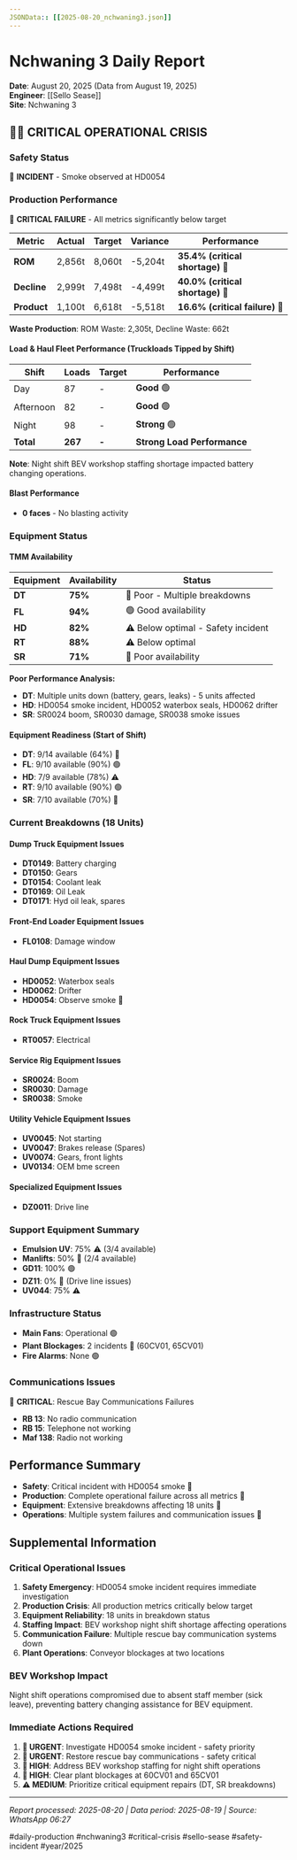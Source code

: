 ```yaml
---
JSONData:: [[2025-08-20_nchwaning3.json]]
---
```


# Nchwaning 3 Daily Report
**Date**: August 20, 2025 (Data from August 19, 2025)  
**Engineer**: [[Sello Sease]]  
**Site**: Nchwaning 3  

## 🔴🚨 CRITICAL OPERATIONAL CRISIS

### Safety Status
🔴 **INCIDENT** - Smoke observed at HD0054

### Production Performance
🔴 **CRITICAL FAILURE** - All metrics significantly below target

| Metric | Actual | Target | Variance | Performance |
|--------|--------|--------|----------|-------------|
| **ROM** | 2,856t | 8,060t | -5,204t | **35.4% (critical shortage)** 🔴 |
| **Decline** | 2,999t | 7,498t | -4,499t | **40.0% (critical shortage)** 🔴 |
| **Product** | 1,100t | 6,618t | -5,518t | **16.6% (critical failure)** 🔴 |

**Waste Production**: ROM Waste: 2,305t, Decline Waste: 662t

#### Load & Haul Fleet Performance (Truckloads Tipped by Shift)
| Shift | Loads | Target | Performance |
|-------|-------|--------|-------------|
| Day | 87 | - | **Good** 🟢 |
| Afternoon | 82 | - | **Good** 🟢 |
| Night | 98 | - | **Strong** 🟢 |
| **Total** | **267** | **-** | **Strong Load Performance** |

**Note**: Night shift BEV workshop staffing shortage impacted battery changing operations.

#### Blast Performance
- **0 faces** - No blasting activity

### Equipment Status

#### TMM Availability
| Equipment | Availability | Status |
|-----------|-------------|---------|
| **DT** | **75%** | 🔴 Poor - Multiple breakdowns |
| **FL** | **94%** | 🟢 Good availability |
| **HD** | **82%** | ⚠️ Below optimal - Safety incident |
| **RT** | **88%** | ⚠️ Below optimal |
| **SR** | **71%** | 🔴 Poor availability |

**Poor Performance Analysis:**
- **DT**: Multiple units down (battery, gears, leaks) - 5 units affected
- **HD**: HD0054 smoke incident, HD0052 waterbox seals, HD0062 drifter
- **SR**: SR0024 boom, SR0030 damage, SR0038 smoke issues

#### Equipment Readiness (Start of Shift)
- **DT**: 9/14 available (64%) 🔴
- **FL**: 9/10 available (90%) 🟢
- **HD**: 7/9 available (78%) ⚠️
- **RT**: 9/10 available (90%) 🟢
- **SR**: 7/10 available (70%) 🔴

### Current Breakdowns (18 Units)

#### Dump Truck Equipment Issues
- **DT0149**: Battery charging
- **DT0150**: Gears
- **DT0154**: Coolant leak
- **DT0169**: Oil Leak
- **DT0171**: Hyd oil leak, spares

#### Front-End Loader Equipment Issues
- **FL0108**: Damage window

#### Haul Dump Equipment Issues
- **HD0052**: Waterbox seals
- **HD0062**: Drifter
- **HD0054**: Observe smoke 🚨

#### Rock Truck Equipment Issues
- **RT0057**: Electrical

#### Service Rig Equipment Issues
- **SR0024**: Boom
- **SR0030**: Damage
- **SR0038**: Smoke

#### Utility Vehicle Equipment Issues
- **UV0045**: Not starting
- **UV0047**: Brakes release (Spares)
- **UV0074**: Gears, front lights
- **UV0134**: OEM bme screen

#### Specialized Equipment Issues
- **DZ0011**: Drive line

### Support Equipment Summary
- **Emulsion UV**: 75% ⚠️ (3/4 available)
- **Manlifts**: 50% 🔴 (2/4 available)
- **GD11**: 100% 🟢
- **DZ11**: 0% 🔴 (Drive line issues)
- **UV044**: 75% ⚠️

### Infrastructure Status
- **Main Fans**: Operational 🟢
- **Plant Blockages**: 2 incidents 🔴 (60CV01, 65CV01)
- **Fire Alarms**: None 🟢

### Communications Issues
🔴 **CRITICAL**: Rescue Bay Communications Failures
- **RB 13**: No radio communication
- **RB 15**: Telephone not working
- **Maf 138**: Radio not working

## Performance Summary
- **Safety**: Critical incident with HD0054 smoke 🔴
- **Production**: Complete operational failure across all metrics 🔴
- **Equipment**: Extensive breakdowns affecting 18 units 🔴
- **Operations**: Multiple system failures and communication issues 🔴

## Supplemental Information

### Critical Operational Issues
1. **Safety Emergency**: HD0054 smoke incident requires immediate investigation
2. **Production Crisis**: All production metrics critically below target
3. **Equipment Reliability**: 18 units in breakdown status
4. **Staffing Impact**: BEV workshop night shift shortage affecting operations
5. **Communication Failure**: Multiple rescue bay communication systems down
6. **Plant Operations**: Conveyor blockages at two locations

### BEV Workshop Impact
Night shift operations compromised due to absent staff member (sick leave), preventing battery changing assistance for BEV equipment.

### Immediate Actions Required
1. **🚨 URGENT**: Investigate HD0054 smoke incident - safety priority
2. **🔴 URGENT**: Restore rescue bay communications - safety critical
3. **🔴 HIGH**: Address BEV workshop staffing for night shift operations
4. **🔴 HIGH**: Clear plant blockages at 60CV01 and 65CV01
5. **⚠️ MEDIUM**: Prioritize critical equipment repairs (DT, SR breakdowns)

---
*Report processed: 2025-08-20 | Data period: 2025-08-19 | Source: WhatsApp 06:27*

#daily-production #nchwaning3 #critical-crisis #sello-sease #safety-incident #year/2025